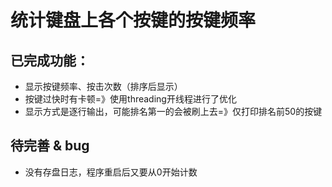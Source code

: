 # 统计键盘上各个按键的按键频率

## 已完成功能：
- 显示按键频率、按击次数（排序后显示）
- 按键过快时有卡顿=》使用threading开线程进行了优化
- 显示方式是逐行输出，可能排名第一的会被刷上去=》仅打印排名前50的按键

## 待完善 & bug

- 没有存盘日志，程序重启后又要从0开始计数
